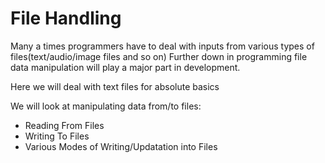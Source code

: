 # File Handling

Many a times programmers have to deal with inputs from various types of files(text/audio/image files and so on)
Further down in programming file data manipulation will play a major part in development.

Here we will deal with text files for absolute basics

We will look at manipulating data from/to files:
- Reading From Files
- Writing To Files
- Various Modes of Writing/Updatation into Files
